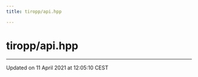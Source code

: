 ```yaml
---
title: tiropp/api.hpp

---
```


# tiropp/api.hpp






-------------------------------

Updated on 11 April 2021 at 12:05:10 CEST
